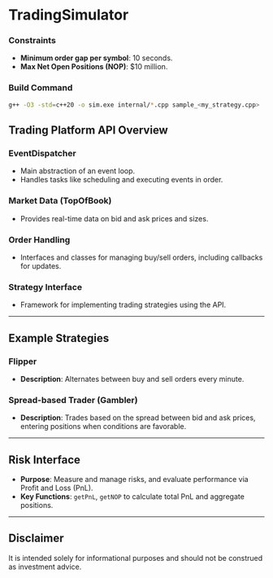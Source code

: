 # TradingSimulator

### Constraints
- **Minimum order gap per symbol**: 10 seconds.
- **Max Net Open Positions (NOP)**: $10 million.

### Build Command
```bash
g++ -O3 -std=c++20 -o sim.exe internal/*.cpp sample_<my_strategy.cpp>
```

## Trading Platform API Overview

### EventDispatcher
- Main abstraction of an event loop.
- Handles tasks like scheduling and executing events in order.

### Market Data (TopOfBook)
- Provides real-time data on bid and ask prices and sizes.

### Order Handling
- Interfaces and classes for managing buy/sell orders, including callbacks for updates.

### Strategy Interface
- Framework for implementing trading strategies using the API.

---

## Example Strategies

### Flipper
- **Description**: Alternates between buy and sell orders every minute.

### Spread-based Trader (Gambler)
- **Description**: Trades based on the spread between bid and ask prices, entering positions when conditions are favorable.

---

## Risk Interface

- **Purpose**: Measure and manage risks, and evaluate performance via Profit and Loss (PnL).
- **Key Functions**: `getPnL`, `getNOP` to calculate total PnL and aggregate positions.

---

## Disclaimer

It is intended solely for informational purposes and should not be construed as investment advice.
